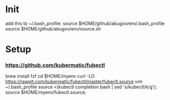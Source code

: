 # Init
add this to ~/.bash_profile:
source $HOME/github/abugov/env/.bash_profile
source $HOME/github/abugov/env/source.sh

# Setup

### https://github.com/kubermatic/fubectl
brew install fzf
cd $HOME/myenv
curl -LO https://rawgit.com/kubermatic/fubectl/master/fubectl.source
vim ~/.bash_profile
source <(kubectl completion bash | sed 's/kubectl/k/g');
source $HOME/myenv/fubectl.source;

